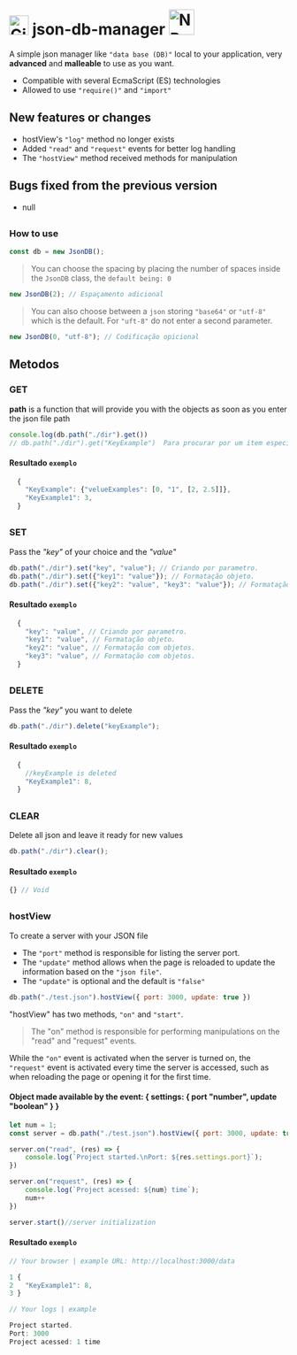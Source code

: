# [<img src="https://cdn-icons-png.flaticon.com/512/25/25231.png" alt="GitHub" width="35">](https://github.com/dspofu/json-db-manager) json-db-manager [<img src="https://upload.wikimedia.org/wikipedia/commons/thumb/d/db/Npm-logo.svg/2560px-Npm-logo.svg.png" alt="NPM" width="46">](https://www.npmjs.com/package/json-db-manager)

A simple json manager like `"data base (DB)"` local to your application, very __advanced__ and __malleable__ to use as you want.

- Compatible with several EcmaScript (ES) technologies
- Allowed to use `"require()"` and `"import"`

## New features or changes

- hostView's `"log"` method no longer exists
- Added `"read"` and `"request"` events for better log handling
- The `"hostView"` method received methods for manipulation

## Bugs fixed from the previous version

- null

## 

### How to use

```js
const db = new JsonDB();
```

>You can choose the spacing by placing the number of spaces inside the `JsonDB` class, the `default being: 0`

```js
new JsonDB(2); // Espaçamento adicional
```

>You can also choose between a `json` storing `"base64"` or `"utf-8"` which is the default. For `"uft-8"` do not enter a second parameter.

```js
new JsonDB(0, "utf-8"); // Codificação opicional
```

## Metodos

### GET

__path__ is a function that will provide you with the objects as soon as you enter the json file path

```js
console.log(db.path("./dir").get())
// db.path("./dir").get("KeyExample")  Para procurar por um item especifico
```

#### Resultado `exemplo`

```js
  {
    "KeyExample": {"velueExamples": [0, "1", [2, 2.5]]},
    "KeyExample1": 3,
  }
```

## 

### SET

Pass the *"key"* of your choice and the *"value"*

```js
db.path("./dir").set("key", "value"); // Criando por parametro.
db.path("./dir").set({"key1": "value"}); // Formatação objeto.
db.path("./dir").set({"key2": "value", "key3": "value"}); // Formatação com objetos.
```

#### Resultado `exemplo`

```js
  {
    "key": "value", // Criando por parametro.
    "key1": "value", // Formatação objeto.
    "key2": "value", // Formatação com objetos.
    "key3": "value", // Formatação com objetos.
  }
```

## 

### DELETE

Pass the *"key"* you want to delete

```js
db.path("./dir").delete("keyExample");
```

#### Resultado `exemplo`

```js
  {
    //keyExample is deleted
    "KeyExample1": 8,
  }
```

## 

### CLEAR

Delete all json and leave it ready for new values

```js
db.path("./dir").clear();
```
#### Resultado `exemplo`
```js
{} // Void
```

##

### hostView

To create a server with your JSON file

- The `"port"` method is responsible for listing the server port.
- The `"update"` method allows when the page is reloaded to update the information based on the `"json file"`.
- The `"update"` is optional and the default is `"false"`

```js
db.path("./test.json").hostView({ port: 3000, update: true })
```

"hostView" has two methods, `"on"` and `"start"`.

>The "on" method is responsible for performing manipulations on the "read" and "request" events.

While the `"on"` event is activated when the server is turned on, the `"request"` event is activated every time the server is accessed, such as when reloading the page or opening it for the first time.

#### Object made available by the event: { settings: { port "number", update "boolean" } }

```js
let num = 1;
const server = db.path("./test.json").hostView({ port: 3000, update: true })

server.on("read", (res) => {
    console.log(`Project started.\nPort: ${res.settings.port}`);
})

server.on("request", (res) => {
    console.log(`Project acessed: ${num} time`);
    num++
})

server.start()//server initialization
```


#### Resultado `exemplo`

```js
// Your browser | example URL: http://localhost:3000/data 

1 {
2   "KeyExample1": 8,
3 }

// Your logs | example

Project started.
Port: 3000
Project acessed: 1 time
```
